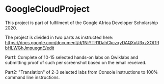 # GoogleCloudProject
This project is part of fulfilment of the Google Africa Developer Scholarship 2020.

The project is divided in two parts as instructed here:
https://docs.google.com/document/d/1NiYTR1DahCkczxyDAQXuU3xzXOf1RbHLWGhJmpuegnE/edit


Part1: Complete of 10-15 selected hands-on labs on Qwiklabs and submitting proof of such per screenshot based on the email received.

Part2: "Translation" of 2-3 selected labs from Console instructions to 100% command line instructions.

